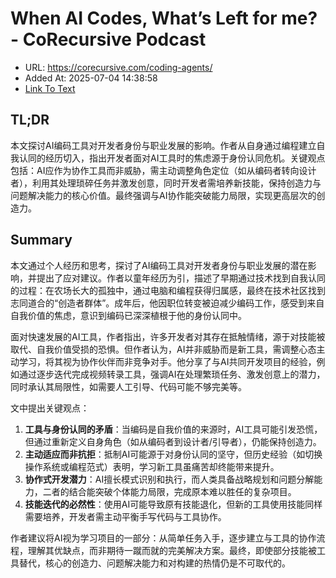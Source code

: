 # When AI Codes, What’s Left for me? - CoRecursive Podcast
- URL: https://corecursive.com/coding-agents/
- Added At: 2025-07-04 14:38:58
- [Link To Text](2025-07-04-when-ai-codes,-what’s-left-for-me---corecursive-podcast_raw.md)

## TL;DR


本文探讨AI编码工具对开发者身份与职业发展的影响。作者从自身通过编程建立自我认同的经历切入，指出开发者面对AI工具时的焦虑源于身份认同危机。关键观点包括：AI应作为协作工具而非威胁，需主动调整角色定位（如从编码者转向设计者），利用其处理琐碎任务并激发创意，同时开发者需培养新技能，保持创造力与问题解决能力的核心价值。最终强调与AI协作能突破能力局限，实现更高层次的创造力。

## Summary


本文通过个人经历和思考，探讨了AI编码工具对开发者身份与职业发展的潜在影响，并提出了应对建议。作者以童年经历为引，描述了早期通过技术找到自我认同的过程：在农场长大的孤独中，通过电脑和编程获得归属感，最终在技术社区找到志同道合的“创造者群体”。成年后，他因职位转变被迫减少编码工作，感受到来自自我价值的焦虑，意识到编码已深深植根于他的身份认同中。

面对快速发展的AI工具，作者指出，许多开发者对其存在抵触情绪，源于对技能被取代、自我价值受损的恐惧。但作者认为，AI并非威胁而是新工具，需调整心态主动学习，将其视为协作伙伴而非竞争对手。他分享了与AI共同开发项目的经验，例如通过逐步迭代完成视频转录工具，强调AI在处理繁琐任务、激发创意上的潜力，同时承认其局限性，如需要人工引导、代码可能不够完美等。

文中提出关键观点：
1. **工具与身份认同的矛盾**：当编码是自我价值的来源时，AI工具可能引发恐慌，但通过重新定义自身角色（如从编码者到设计者/引导者），仍能保持创造力。
2. **主动适应而非抗拒**：抵制AI可能源于对身份认同的坚守，但历史经验（如切换操作系统或编程范式）表明，学习新工具虽痛苦却终能带来提升。
3. **协作式开发潜力**：AI擅长模式识别和执行，而人类具备战略规划和问题分解能力，二者的结合能突破个体能力局限，完成原本难以胜任的复杂项目。
4. **技能迭代的必然性**：使用AI可能导致原有技能退化，但新的工具使用技能同样需要培养，开发者需主动平衡手写代码与工具协作。

作者建议将AI视为学习项目的一部分：从简单任务入手，逐步建立与工具的协作流程，理解其优缺点，而非期待一蹴而就的完美解决方案。最终，即使部分技能被工具替代，核心的创造力、问题解决能力和对构建的热情仍是不可取代的。
